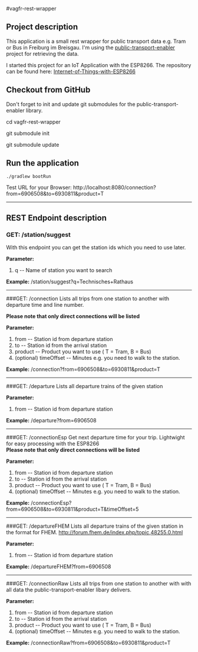 #vagfr-rest-wrapper

Project description
----------------------

This application is a small rest wrapper for public transport data e.g. Tram or Bus in Freiburg im Breisgau. I'm using the [public-transport-enabler](https://github.com/schildbach/public-transport-enabler) project for retrieving the data.

I started this project for an IoT Application with the ESP8266. The repository can be found here: [Internet-of-Things-with-ESP8266](https://github.com/fewi/Internet-of-Things-with-ESP8266)


Checkout from GitHub
----------
Don't forget to init and update git submodules for the public-transport-enabler library.

cd vagfr-rest-wrapper

git submodule init

git submodule update

Run the application
-------------

```
./gradlew bootRun
```
Test URL for your Browser: http://localhost:8080/connection?from=6906508&to=6930811&product=T

----------


REST Endpoint description
-------------------

### GET:  /station/suggest
 With this endpoint you can get the station ids which you need to use later.  
 
**Parameter:**
 
 1. q -- Name of station you want to search

**Example:** 
/station/suggest?q=Technisches+Rathaus

----------

###GET: /connection
Lists all trips from one station to another with departure time and line number. 

**Please note that only direct connections will be listed**

 **Parameter:**
 
 1. from -- Station id from departure station
 2. to -- Station id from the arrival station
 3. product -- Product you want to use ( T = Tram, B = Bus)
 4. (optional) timeOffset -- Minutes e.g. you need to walk to the station. 
 
**Example:** 
/connection?from=6906508&to=6930811&product=T

----------

###GET: /departure
Lists all departure trains of the given station

 **Parameter:**

 1. from -- Station id from departure station

**Example:**
/departure?from=6906508

----------

###GET: /connectionEsp
Get next departure time for your trip. Lightwight for easy processing with the ESP8266  
**Please note that only direct connections will be listed**

 **Parameter:**
 
 1. from -- Station id from departure station
 2. to -- Station id from the arrival station
 3. product -- Product you want to use ( T = Tram, B = Bus)
 4. (optional) timeOffset -- Minutes e.g. you need to walk to the station. 
 
**Example:** 
/connectionEsp?from=6906508&to=6930811&product=T&timeOffset=5

----------

###GET: /departureFHEM
Lists all departure trains of the given station in the format for FHEM. http://forum.fhem.de/index.php/topic,48255.0.html

 **Parameter:**

 1. from -- Station id from departure station

**Example:**
/departureFHEM?from=6906508

----------

###GET: /connectionRaw
Lists all trips from one station to another with with all data the public-transport-enabler libary delivers.

 **Parameter:**
 
 1. from -- Station id from departure station
 2. to -- Station id from the arrival station
 3. product -- Product you want to use ( T = Tram, B = Bus)
 4. (optional) timeOffset -- Minutes e.g. you need to walk to the station. 
 
**Example:** 
/connectionRaw?from=6906508&to=6930811&product=T
